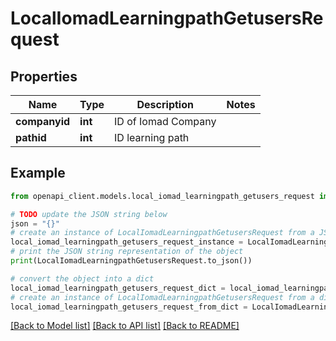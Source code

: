 # LocalIomadLearningpathGetusersRequest


## Properties

Name | Type | Description | Notes
------------ | ------------- | ------------- | -------------
**companyid** | **int** | ID of Iomad Company | 
**pathid** | **int** | ID learning path | 

## Example

```python
from openapi_client.models.local_iomad_learningpath_getusers_request import LocalIomadLearningpathGetusersRequest

# TODO update the JSON string below
json = "{}"
# create an instance of LocalIomadLearningpathGetusersRequest from a JSON string
local_iomad_learningpath_getusers_request_instance = LocalIomadLearningpathGetusersRequest.from_json(json)
# print the JSON string representation of the object
print(LocalIomadLearningpathGetusersRequest.to_json())

# convert the object into a dict
local_iomad_learningpath_getusers_request_dict = local_iomad_learningpath_getusers_request_instance.to_dict()
# create an instance of LocalIomadLearningpathGetusersRequest from a dict
local_iomad_learningpath_getusers_request_from_dict = LocalIomadLearningpathGetusersRequest.from_dict(local_iomad_learningpath_getusers_request_dict)
```
[[Back to Model list]](../README.md#documentation-for-models) [[Back to API list]](../README.md#documentation-for-api-endpoints) [[Back to README]](../README.md)


